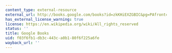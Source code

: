 ```yaml
---
content_type: external-resource
external_url: http://books.google.com/books?id=zkKHiEXZGBIC&pg=PAfrontcover
has_external_license_warning: true
license: https://en.wikipedia.org/wiki/All_rights_reserved
status: ''
title: Google Books
uid: f03f6fb1-db3c-443c-a0b1-80f6f225a6fe
wayback_url: ''
---
```

